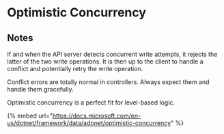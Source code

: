 # Optimistic Concurrency

## Notes

If and when the API server detects concurrent write attempts, it rejects the latter of the two write operations. It is then up to the client to handle a conflict and potentially retry the write operation.

Conflict errors are totally normal in controllers. Always expect them and handle them gracefully.

Optimistic concurrency is a perfect fit for level-based logic.

{% embed url="https://docs.microsoft.com/en-us/dotnet/framework/data/adonet/optimistic-concurrency" %}

